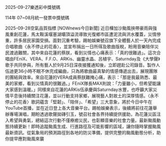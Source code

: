 
2025-09-27樂透彩中獎號碼

                                
114年 07~08月統一發票中獎號碼
                             
2025-09-28空氣品質指標
                              [NOWnews今日新聞] 近日樺加沙颱風挾帶豪雨與強風重創花蓮，馬太鞍溪堰塞湖壩頂溢流導致光復鄉市區遭泥流與洪水覆蓋，災情慘重，許多居民家園受損。面對沉重考驗，踢帕娛樂號召旗下全體藝人於一天內完成合唱歌曲〈永不停止的花香〉，並宣布捐出一日所得及歌曲版稅，盼用音樂陪伴災民渡過難關，其中來自花蓮的蔡朕，看到災情也心痛表示：「真的很難過」。這次合唱由FEniX、VERA、F.F.O、ARKis、幽靈水晶、呂植宇、Saturnday及《大學聲》歌手共同參與，所有藝人於9月25日深夜接獲通知後，立即趕赴公司錄音。製作人伍迪更36小時不眠不休完成編曲，只為將歌曲最真摯的情感傳遞出去，展現團隊的團結與效率。來自花蓮的VERA成員蔡朕難掩心痛，表示：「那是我最熟悉、最美的家鄉，看到災情真的很難過。」FEniX隊長MAX則說：「力量雖小，但希望能讓大家感到溫暖。」同樣來自花蓮的ARKis伍承慶與Saturnday水豐，也呼籲大家災情平息後持續關注花蓮，並以行動支持家鄉，展現藝人對故土的深厚情感。〈永不停止的花香〉歌詞蘊含「堅韌」、「陪伴」、「希望」三大意象，將於今日中午在YouTube首播，並在近日登上各大音樂平台。踢帕娛樂表示，後續將前往花蓮舉辦專場演唱，期盼透過歌聲拋磚引玉，號召社會各界持續提供援助，為花蓮災區注入希望與勇氣，總結這次行動不僅療癒災民，也彰顯音樂的社會力量。最新颱風動態持續更新！即時追蹤颱風生成、行進路徑及可能影響的區域，讓你隨時掌握颱風最新資訊。從氣象局的預測路徑到各地的防災準備，提供完整的颱風動態分析，助你提早應對颱風來襲